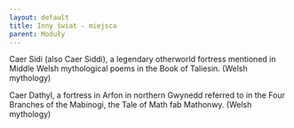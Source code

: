 ```yaml
---
layout: default
title: Inny świat - miejsca
parent: Moduły
---
```


Caer Sidi (also Caer Siddi), a legendary otherworld fortress mentioned in Middle Welsh mythological poems in the Book of Taliesin. (Welsh mythology)

Caer Dathyl, a fortress in Arfon in northern Gwynedd referred to in the Four Branches of the Mabinogi, the Tale of Math fab Mathonwy. (Welsh mythology)

